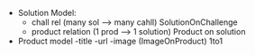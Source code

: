 - Solution Model:
  - chall rel (many sol --> many cahll) SolutionOnChallenge
  - product relation (1 prod --> 1 solution) Product on solution
- Product model
  -title
  -url
  -image  (ImageOnProduct) 1to1
